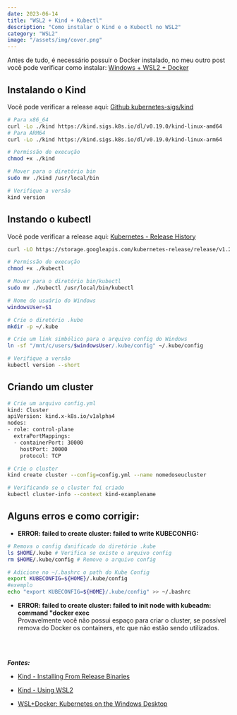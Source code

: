 ```yaml
---
date: 2023-06-14
title: "WSL2 + Kind + Kubectl"
description: "Como instalar o Kind e o Kubectl no WSL2"
category: "WSL2"
image: "/assets/img/cover.png"
---
```


Antes de tudo, é necessário possuir o Docker instalado, no meu outro post você pode verificar como instalar: <a href="https://valchan.com.br/install-wsl-with-docker-windows/" target="_blank" rel="nofollow, noreferrer,noopener,external">Windows + WSL2 + Docker</a>

## Instalando o Kind

Você pode verificar a release aqui: <a href="https://github.com/kubernetes-sigs/kind/releases" target="_blank" rel="nofollow, noreferrer,noopener,external">Github kubernetes-sigs/kind</a>

```bash
# Para x86_64
curl -Lo ./kind https://kind.sigs.k8s.io/dl/v0.19.0/kind-linux-amd64
# Para ARM64
curl -Lo ./kind https://kind.sigs.k8s.io/dl/v0.19.0/kind-linux-arm64

# Permissão de execução
chmod +x ./kind

# Mover para o diretório bin
sudo mv ./kind /usr/local/bin

# Verifique a versão
kind version

```

## Instando o kubectl

Você pode verificar a release aqui: <a href="https://kubernetes.io/releases/" target="_blank" rel="nofollow, noreferrer,noopener,external">Kubernetes - Release History</a>

```bash
curl -LO https://storage.googleapis.com/kubernetes-release/release/v1.27.0/bin/linux/amd64/kubectl

# Permissão de execução
chmod +x ./kubectl

# Mover para o diretório bin/kubectl
sudo mv ./kubectl /usr/local/bin/kubectl

# Nome do usuário do Windows
windowsUser=$1

# Crie o diretório .kube
mkdir -p ~/.kube

# Crie um link simbólico para o arquivo config do Windows
ln -sf "/mnt/c/users/$windowsUser/.kube/config" ~/.kube/config

# Verifique a versão
kubectl version --short
```

## Criando um cluster

```bash
# Crie um arquivo config.yml
kind: Cluster
apiVersion: kind.x-k8s.io/v1alpha4
nodes:
- role: control-plane
  extraPortMappings:
  - containerPort: 30000
    hostPort: 30000
    protocol: TCP

# Crie o cluster
kind create cluster --config=config.yml --name nomedoseucluster

# Verificando se o cluster foi criado
kubectl cluster-info --context kind-examplename
```

## Alguns erros e como corrigir:

- **ERROR: failed to create cluster: failed to write KUBECONFIG:**

```bash
# Remova o config danificado do diretório .kube
ls $HOME/.kube # Verifica se existe o arquivo config
rm $HOME/.kube/config # Remove o arquivo config

# Adicione no ~/.bashrc o path do Kube Config
export KUBECONFIG=${HOME}/.kube/config
#exemplo
echo "export KUBECONFIG=${HOME}/.kube/config" >> ~/.bashrc
```

- **ERROR: failed to create cluster: failed to init node with kubeadm: command "docker exec**  
  Provavelmente você não possui espaço para criar o cluster, se possível remova do Docker os containers, etc que não estão sendo utilizados.

<br/><br/>

**_Fontes:_**

- <a href="https://kind.sigs.k8s.io/docs/user/quick-start#installing-from-release-binaries" target="_blank" rel="noopener noreferrer">Kind - Installing From Release Binaries</a>

- <a href="https://kind.sigs.k8s.io/docs/user/using-wsl2/">Kind - Using WSL2</a>

- <a href="https://kubernetes.io/blog/2020/05/21/wsl-docker-kubernetes-on-the-windows-desktop/">WSL+Docker: Kubernetes on the Windows Desktop</a>
